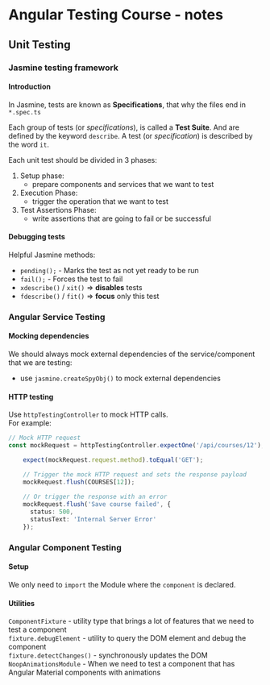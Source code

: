 # Angular Testing Course - notes

## Unit Testing

### Jasmine testing framework
#### Introduction
In Jasmine, tests are known as **Specifications**, that why the files end in `*.spec.ts`

Each group of tests (or *specifications*), is called a **Test Suite**. And are defined by the keyword `describe`.
A test (or _specification_) is described by the word `it`.

Each unit test should be divided in 3 phases:
1. Setup phase: 
   * prepare components and services that we want to test
2. Execution Phase:
   * trigger the operation that we want to test
3. Test Assertions Phase:
   * write assertions that are going to fail or be successful
  
#### Debugging tests
Helpful Jasmine methods:
* `pending();` - Marks the test as not yet ready to be run
* `fail();` - Forces the test to fail
* `xdescribe()` / `xit()` => **disables** tests 
* `fdescribe()` / `fit()` => **focus** only this test 

### Angular Service Testing
#### Mocking dependencies
We should always mock external dependencies of the service/component that we are testing:
* use `jasmine.createSpyObj()` to mock external dependencies

#### HTTP testing
Use `httpTestingController` to mock HTTP calls. <br>For example:
```typescript
// Mock HTTP request
const mockRequest = httpTestingController.expectOne('/api/courses/12');

    expect(mockRequest.request.method).toEqual('GET');

    // Trigger the mock HTTP request and sets the response payload
    mockRequest.flush(COURSES[12]);
    
    // Or trigger the response with an error
    mockRequest.flush('Save course failed', {
      status: 500,
      statusText: 'Internal Server Error'
    });
```

### Angular Component Testing
#### Setup
We only need to `import` the Module where the `component` is declared.

#### Utilities
`ComponentFixture` - utility type that brings a lot of features that we need to test a component <br>
`fixture.debugElement` - utility to query the DOM element and debug the component <br>
`fixture.detectChanges()` - synchronously updates the DOM <br>
`NoopAnimationsModule` - When we need to test a component that has Angular Material components with animations
